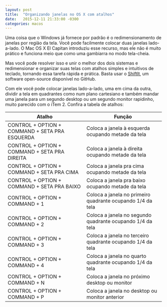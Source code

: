 ```yaml
---
layout: post
title:  "Organizando janelas no OS X com atalhos"
date:   2015-12-11 21:33:00 -0300
categories: macos
---
```

Uma coisa que o Windows já fornece por padrão é o redimensionamento de janelas por região da tela. Você pode facilmente colocar duas janelas lado-a-lado. O Mac OS X El Capitan introduziu esse recurso, mas ele não é muito prático e funciona meio que como uma gambiarra no modo tela-cheia.

Mas você pode resolver isso e unir o melhor dos dois sistemas e redimensionar e organizar suas telas com atalhos simples e intuitivos de teclado, tornando essa tarefa rápida e prática. Basta usar o [ShiftIt](https://github.com/fikovnik/ShiftIt), um software open-source disponível no GitHub.

Com ele você pode colocar janelas lado-a-lado, uma em cima da outra, dividir a tela em quadrantes como num plano cartesiano e também mandar uma janela para um segundo desktop ou um segundo monitor rapidinho, muito parecido com o iTem 2. Confira a tabela de atalhos:

| Atalho	                                        | Função                                                        |
|---------------------------------------------------|---------------------------------------------------------------|
| CONTROL + OPTION + COMMAND + SETA PRA ESQUERDA	| Coloca a janela à esquerda ocupando metade da tela            |
| CONTROL + OPTION + COMMAND + SETA PRA DIREITA 	| Coloca a janela à direita ocupando metade da tela             |
| CONTROL + OPTION + COMMAND + SETA PRA CIMA	    | Coloca a janela pra cima ocupando metade da tela              |
| CONTROL + OPTION + COMMAND + SETA PRA BAIXO	    | Coloca a janela pra baixo ocupando metade da tela             |
| CONTROL + OPTION + COMMAND + 1	                | Coloca a janela no primeiro quadrante ocupando 1/4 da tela    |
| CONTROL + OPTION + COMMAND + 2	                | Coloca a janela no segundo quadrante ocupando 1/4 da tela     |
| CONTROL + OPTION + COMMAND + 3	                | Coloca a janela no terceiro quadrante ocupando 1/4 da tela    |
| CONTROL + OPTION + COMMAND + 4	                | Coloca a janela no quarto quadrante ocupando 1/4 da tela      |
| CONTROL + OPTION + COMMAND + N	                | Coloca a janela no próximo desktop ou monitor                 |
| CONTROL + OPTION + COMMAND + P	                | Coloca a janela no desktop ou monitor anterior                |
